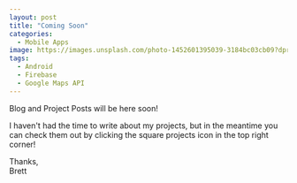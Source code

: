```yaml
---
layout: post
title: "Coming Soon"
categories:
  - Mobile Apps
image: https://images.unsplash.com/photo-1452601395039-3184bc03cb09?dpr=1&auto=format&crop=entropy&fit=crop&w=1500&h=2306&q=80&cs=tinysrgb
tags:
  - Android
  - Firebase
  - Google Maps API
---
```


Blog and Project Posts will be here soon!

I haven't had the time to write about my projects, but in the meantime you can check them out by clicking the square projects icon in the top right corner!

Thanks,  
Brett
